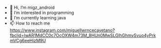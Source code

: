 - 👋 Hi, I’m migz_android
- 👀 I’m interested in programming
- 🌱 I’m currently learning java
- 📫 How to reach me https://www.instagram.com/miguellwrncecayetano?fbclid=IwAR1MdCC0c7OcOXW4m73M_8HUn0MwSLGlhGhmvSvuo4yPrkmVCg6eeHizM9U

<!---
MigzAndroid/MigzAndroid is a ✨ special ✨ repository because its `README.md` (this file) appears on your GitHub profile.
You can click the Preview link to take a look at your changes.
--->
